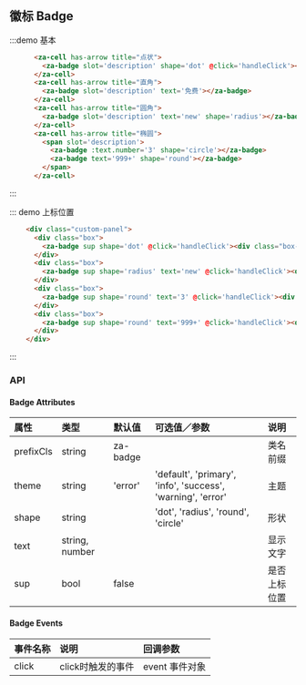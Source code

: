 <script>
export default {
  data() {
    return {
    }
  },
  methods: {
    handleClick(e) {
      console.log(e);
    },
  },
};
</script>

## 徽标 Badge

:::demo 基本
```html
      <za-cell has-arrow title="点状">
        <za-badge slot='description' shape='dot' @click='handleClick'></za-badge>
      </za-cell>
      <za-cell has-arrow title="直角">
        <za-badge slot='description' text='免费'></za-badge>
      </za-cell>
      <za-cell has-arrow title="圆角">
        <za-badge slot='description' text='new' shape='radius'></za-badge>
      </za-cell>
      <za-cell has-arrow title="椭圆">
        <span slot='description'>
          <za-badge :text.number='3' shape='circle'></za-badge>
          <za-badge text='999+' shape='round'></za-badge>
        </span>
      </za-cell>
```
:::

::: demo 上标位置
```html
    <div class="custom-panel">
      <div class="box">
        <za-badge sup shape='dot' @click='handleClick'><div class="box-item" /></za-badge>
      </div>
      <div class="box">
        <za-badge sup shape='radius' text='new' @click='handleClick'><div class="box-item" /></za-badge>
      </div>
      <div class="box">
        <za-badge sup shape='round' text='3' @click='handleClick'><div class="box-item" /></za-badge>
      </div>
      <div class="box">
        <za-badge sup shape='round' text='999+' @click='handleClick'><div class="box-item" /></za-badge>
      </div>
    </div>
```
:::

### API

#### Badge Attributes

| 属性 | 类型 | 默认值 | 可选值／参数 | 说明 |
| :--- | :--- | :--- | :--- | :--- |
| prefixCls | string | za-badge | | 类名前缀 |
| theme | string | 'error' | 'default', 'primary', 'info', 'success', 'warning', 'error' | 主题 |
| shape | string | | 'dot', 'radius', 'round', 'circle' | 形状 |
| text | string, number | | | 显示文字 |
| sup | bool | false | | 是否上标位置 |

#### Badge Events
| 事件名称 | 说明 | 回调参数 |
| :--- | :--- | :--- |
| click | click时触发的事件 | event 事件对象 |